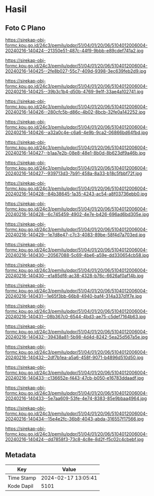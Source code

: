 # Hasil

## Foto C Plano

https://sirekap-obj-formc.kpu.go.id/24c3/pemilu/pdpr/51/04/01/20/06/5104012006004-20240216-140424--21350e51-487c-44f9-9bbb-e89cdef741a2.jpg

https://sirekap-obj-formc.kpu.go.id/24c3/pemilu/pdpr/51/04/01/20/06/5104012006004-20240216-140425--2fe8b027-55c7-409d-9398-3ec639feb2d9.jpg

https://sirekap-obj-formc.kpu.go.id/24c3/pemilu/pdpr/51/04/01/20/06/5104012006004-20240216-140425--39b3c1b4-d50b-4769-9e1f-33ae4a102741.jpg

https://sirekap-obj-formc.kpu.go.id/24c3/pemilu/pdpr/51/04/01/20/06/5104012006004-20240216-140426--280cfc5b-d86c-4b02-8bcb-32fe0a142252.jpg

https://sirekap-obj-formc.kpu.go.id/24c3/pemilu/pdpr/51/04/01/20/06/5104012006004-20240216-140426--a32a0c4e-c6a6-4e9b-9ca2-06866bd64fbd.jpg

https://sirekap-obj-formc.kpu.go.id/24c3/pemilu/pdpr/51/04/01/20/06/5104012006004-20240216-140427--b1aa7e2b-08e8-48e1-8b0d-8b623df9a46b.jpg

https://sirekap-obj-formc.kpu.go.id/24c3/pemilu/pdpr/51/04/01/20/06/5104012006004-20240216-140427--939713d3-7b91-458a-8a33-b18c5fbbf72f.jpg

https://sirekap-obj-formc.kpu.go.id/24c3/pemilu/pdpr/51/04/01/20/06/5104012006004-20240216-140428--84b38645-1a35-4243-ac54-a8f03736ebb0.jpg

https://sirekap-obj-formc.kpu.go.id/24c3/pemilu/pdpr/51/04/01/20/06/5104012006004-20240216-140428--6c745459-4902-4e7e-b426-696ad6bd305e.jpg

https://sirekap-obj-formc.kpu.go.id/24c3/pemilu/pdpr/51/04/01/20/06/5104012006004-20240216-140429--1e7d8e47-c7c3-4083-89be-58f4d7a703ed.jpg

https://sirekap-obj-formc.kpu.go.id/24c3/pemilu/pdpr/51/04/01/20/06/5104012006004-20240216-140430--20567088-5c69-4be6-a59e-dd330654cb58.jpg

https://sirekap-obj-formc.kpu.go.id/24c3/pemilu/pdpr/51/04/01/20/06/5104012006004-20240216-140430--e1a85df8-ac38-4328-b76c-6626af0af14b.jpg

https://sirekap-obj-formc.kpu.go.id/24c3/pemilu/pdpr/51/04/01/20/06/5104012006004-20240216-140431--1e65f3bb-66b8-4940-baf4-314a337d1f7e.jpg

https://sirekap-obj-formc.kpu.go.id/24c3/pemilu/pdpr/51/04/01/20/06/5104012006004-20240216-140431--08b367c0-6544-4bd3-ae75-c5def7164b63.jpg

https://sirekap-obj-formc.kpu.go.id/24c3/pemilu/pdpr/51/04/01/20/06/5104012006004-20240216-140432--39438a81-5b98-4d4d-8242-5ea25d567a5e.jpg

https://sirekap-obj-formc.kpu.go.id/24c3/pemilu/pdpr/51/04/01/20/06/5104012006004-20240216-140432--2df7b1ea-a5a6-458f-9071-b4896d510d50.jpg

https://sirekap-obj-formc.kpu.go.id/24c3/pemilu/pdpr/51/04/01/20/06/5104012006004-20240216-140433--c136652e-f443-47cb-b050-e16783ddaadf.jpg

https://sirekap-obj-formc.kpu.go.id/24c3/pemilu/pdpr/51/04/01/20/06/5104012006004-20240216-140433--5e7aa609-53fe-4e74-8383-85e9bbaa4964.jpg

https://sirekap-obj-formc.kpu.go.id/24c3/pemilu/pdpr/51/04/01/20/06/5104012006004-20240216-140434--15e4e2fc-36b8-4043-abda-316557f17566.jpg

https://sirekap-obj-formc.kpu.go.id/24c3/pemilu/pdpr/51/04/01/20/06/5104012006004-20240216-140424--dd7858f3-73c8-4c8e-8d2f-f5c02c4cbebf.jpg


## Metadata

| Key        | Value               |
| ---------- | ------------------- |
| Time Stamp | 2024-02-17 13:05:41 |
| Kode Dapil | 5101                |



